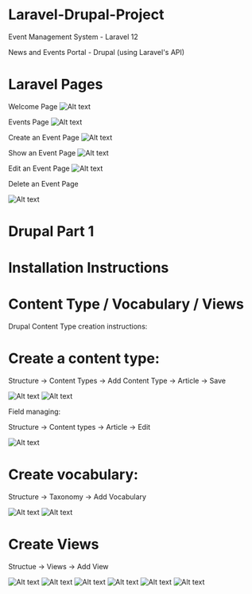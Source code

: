 # Laravel-Drupal-Project

 Event Management System - Laravel 12 
 
 News and Events Portal - Drupal (using Laravel's API)

# Laravel Pages
Welcome Page
![Alt text](1.WelcomePage.PNG)


Events Page
![Alt text](2.EventsPage.PNG)


Create an Event Page
![Alt text](3.CreatePage.PNG)


Show an Event Page
![Alt text](4.ShowPage.PNG)



Edit an Event Page
![Alt text](5.EditPage.PNG)



Delete an Event Page

![Alt text](6.DeletePage.PNG)





# Drupal Part 1

# Installation Instructions

# Content Type / Vocabulary / Views

Drupal Content Type creation instructions:

# Create a content type:
Structure -> Content Types -> Add Content Type -> Article -> Save

![Alt text](ContentTypes1.PNG)
![Alt text](Content2.PNG)


Field managing:

Structure -> Content types -> Article -> Edit 


![Alt text](ManageFields.PNG)

# Create vocabulary:

Structure -> Taxonomy -> Add Vocabulary

![Alt text](Vocabulary1.PNG)
![Alt text](Vocabulary2.PNG)


# Create Views

Structue -> Views -> Add View 

![Alt text](Views1.PNG)
![Alt text](Views2.PNG)
![Alt text](Views3.PNG)
![Alt text](Views4.PNG)
![Alt text](Views5.PNG)
![Alt text](Views6.PNG)




















